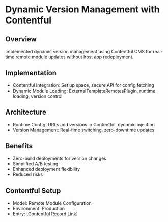 # Dynamic Version Management with Contentful

## Overview

Implemented dynamic version management using Contentful CMS for real-time remote module updates without host app redeployment.

## Implementation

- Contentful Integration: Set up space, secure API for config fetching
- Dynamic Module Loading: ExternalTemplateRemotesPlugin, runtime loading, version control

## Architecture

- Runtime Config: URLs and versions in Contentful, dynamic injection
- Version Management: Real-time switching, zero-downtime updates

## Benefits

- Zero-build deployments for version changes
- Simplified A/B testing
- Enhanced deployment flexibility
- Reduced risks

## Contentful Setup

- Model: Remote Module Configuration
- Environment: Production
- Entry: [Contentful Record Link]
